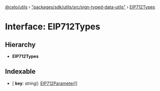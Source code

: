 [@celo/utils](../README.md) › ["packages/sdk/utils/src/sign-typed-data-utils"](../modules/_packages_sdk_utils_src_sign_typed_data_utils_.md) › [EIP712Types](_packages_sdk_utils_src_sign_typed_data_utils_.eip712types.md)

# Interface: EIP712Types

## Hierarchy

* **EIP712Types**

## Indexable

* \[ **key**: *string*\]: [EIP712Parameter](_packages_sdk_utils_src_sign_typed_data_utils_.eip712parameter.md)[]
